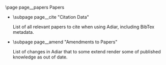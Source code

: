 \page page__papers Papers

- \subpage page__cite "Citation Data"

  List of all relevant papers to cite when using Adiar, including BibTex
  metadata.

- \subpage page__amend "Amendments to Papers"

  List of changes in Adiar that to some extend render some of published
  knowledge as out of date.
